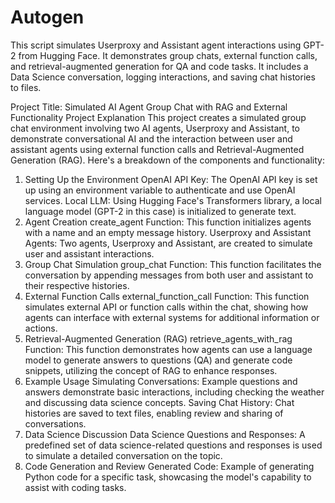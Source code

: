 # Autogen
This script simulates Userproxy and Assistant agent interactions using GPT-2 from Hugging Face. It demonstrates group chats, external function calls, and retrieval-augmented generation for QA and code tasks. It includes a Data Science conversation, logging interactions, and saving chat histories to files.


Project Title: Simulated AI Agent Group Chat with RAG and External Functionality
Project Explanation
This project creates a simulated group chat environment involving two AI agents, Userproxy and Assistant, to demonstrate conversational AI and the interaction between user and assistant agents using external function calls and Retrieval-Augmented Generation (RAG). Here's a breakdown of the components and functionality:

1. Setting Up the Environment
OpenAI API Key: The OpenAI API key is set up using an environment variable to authenticate and use OpenAI services.
Local LLM: Using Hugging Face's Transformers library, a local language model (GPT-2 in this case) is initialized to generate text.
2. Agent Creation
create_agent Function: This function initializes agents with a name and an empty message history.
Userproxy and Assistant Agents: Two agents, Userproxy and Assistant, are created to simulate user and assistant interactions.
3. Group Chat Simulation
group_chat Function: This function facilitates the conversation by appending messages from both user and assistant to their respective histories.
4. External Function Calls
external_function_call Function: This function simulates external API or function calls within the chat, showing how agents can interface with external systems for additional information or actions.
5. Retrieval-Augmented Generation (RAG)
retrieve_agents_with_rag Function: This function demonstrates how agents can use a language model to generate answers to questions (QA) and generate code snippets, utilizing the concept of RAG to enhance responses.
6. Example Usage
Simulating Conversations: Example questions and answers demonstrate basic interactions, including checking the weather and discussing data science concepts.
Saving Chat History: Chat histories are saved to text files, enabling review and sharing of conversations.
7. Data Science Discussion
Data Science Questions and Responses: A predefined set of data science-related questions and responses is used to simulate a detailed conversation on the topic.
8. Code Generation and Review
Generated Code: Example of generating Python code for a specific task, showcasing the model's capability to assist with coding tasks.
